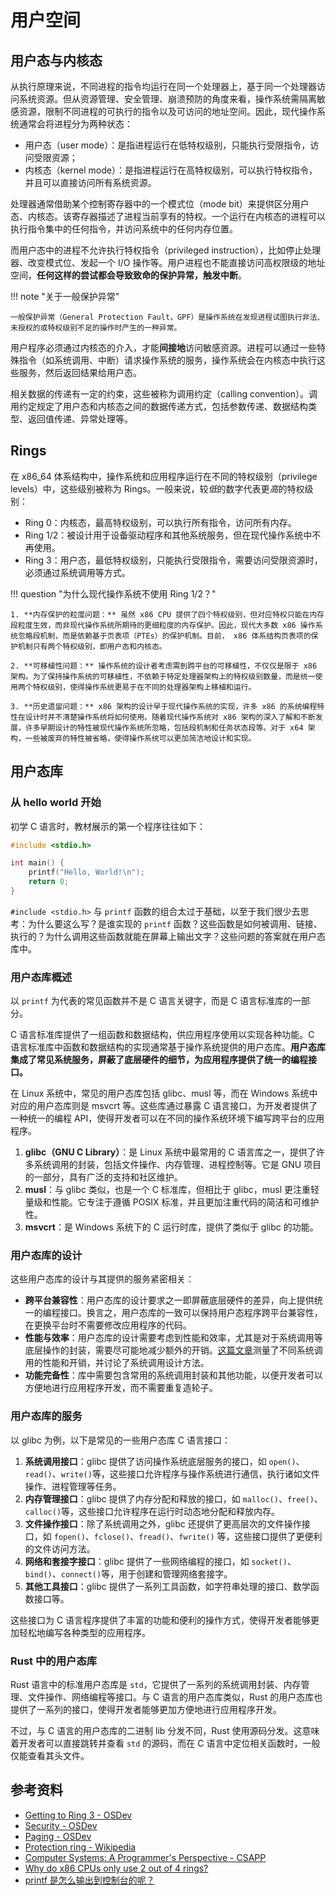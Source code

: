 # 用户空间

## 用户态与内核态

从执行原理来说，不同进程的指令均运行在同一个处理器上，基于同一个处理器访问系统资源。但从资源管理、安全管理、崩溃预防的角度来看，操作系统需隔离敏感资源，限制不同进程的可执行的指令以及可访问的地址空间。因此，现代操作系统通常会将进程分为两种状态：

- 用户态（user mode）：是指进程运行在低特权级别，只能执行受限指令，访问受限资源；
- 内核态（kernel mode）：是指进程运行在高特权级别，可以执行特权指令，并且可以直接访问所有系统资源。

处理器通常借助某个控制寄存器中的一个模式位（mode bit）来提供区分用户态、内核态。该寄存器描述了进程当前享有的特权。一个运行在内核态的进程可以执行指令集中的任何指令，并访问系统中的任何内存位置。

而用户态中的进程不允许执行特权指令（privileged instruction），比如停止处理器、改变模式位、发起一个 I/O 操作等。用户进程也不能直接访问高权限级的地址空间，**任何这样的尝试都会导致致命的保护异常，触发中断**。

!!! note "关于一般保护异常"

    一般保护异常（General Protection Fault，GPF）是操作系统在发现进程试图执行非法、未授权的或特权级别不足的操作时产生的一种异常。

用户程序必须通过内核态的介入，才能**间接地**访问敏感资源。进程可以通过一些特殊指令（如系统调用、中断）请求操作系统的服务，操作系统会在内核态中执行这些服务，然后返回结果给用户态。

相关数据的传递有一定的约束，这些被称为调用约定（calling convention）。调用约定规定了用户态和内核态之间的数据传递方式，包括参数传递、数据结构类型、返回值传递、异常处理等。

## Rings

在 x86_64 体系结构中，操作系统和应用程序运行在不同的特权级别（privilege levels）中，这些级别被称为 Rings。一般来说，较*低*的数字代表更*高*的特权级别：

- Ring 0：内核态，最高特权级别，可以执行所有指令，访问所有内存。
- Ring 1/2：被设计用于设备驱动程序和其他系统服务，但在现代操作系统中不再使用。
- Ring 3：用户态，最低特权级别，只能执行受限指令，需要访问受限资源时，必须通过系统调用等方式。

!!! question "为什么现代操作系统不使用 Ring 1/2？"

    1. **内存保护的粒度问题：** 虽然 x86 CPU 提供了四个特权级别，但对应特权只能在内存段粒度生效，而非现代操作系统所期待的更细粒度的内存保护。因此，现代大多数 x86 操作系统忽略段机制，而是依赖基于页表项（PTEs）的保护机制。目前， x86 体系结构页表项的保护机制只有两个特权级别，即用户态和内核态。

    2. **可移植性问题：** 操作系统的设计者考虑需到跨平台的可移植性，不仅仅是限于 x86 架构。为了保持操作系统的可移植性，不依赖于特定处理器架构上的特权级别数量，而是统一使用两个特权级别，使得操作系统更易于在不同的处理器架构上移植和运行。

    3. **历史遗留问题：** x86 架构的设计早于现代操作系统的实现，许多 x86 的系统编程特性在设计时并不清楚操作系统将如何使用。随着现代操作系统对 x86 架构的深入了解和不断发展，许多早期设计的特性被现代操作系统所忽略，包括段机制和任务状态段等。对于 x64 架构，一些被废弃的特性被省略，使得操作系统可以更加简洁地设计和实现。

## 用户态库

### 从 hello world 开始

初学 C 语言时，教材展示的第一个程序往往如下：

```c
#include <stdio.h>

int main() {
    printf("Hello, World!\n");
    return 0;
}
```

`#include <stdio.h>` 与 `printf` 函数的组合太过于基础，以至于我们很少去思考：为什么要这么写？是谁实现的 `printf` 函数？这些函数是如何被调用、链接、执行的？为什么调用这些函数就能在屏幕上输出文字？这些问题的答案就在用户态库中。

### 用户态库概述

以 `printf` 为代表的常见函数并不是 C 语言关键字，而是 C 语言标准库的一部分。

C 语言标准库提供了一组函数和数据结构，供应用程序使用以实现各种功能。C 语言标准库中函数和数据结构的实现通常基于操作系统提供的用户态库。**用户态库集成了常见系统服务，屏蔽了底层硬件的细节，为应用程序提供了统一的编程接口。**

在 Linux 系统中，常见的用户态库包括 glibc、musl 等，而在 Windows 系统中对应的用户态库则是 msvcrt 等。这些库通过暴露 C 语言接口，为开发者提供了一种统一的编程 API，使得开发者可以在不同的操作系统环境下编写跨平台的应用程序。

1. **glibc（GNU C Library）**：是 Linux 系统中最常用的 C 语言库之一，提供了许多系统调用的封装，包括文件操作、内存管理、进程控制等。它是 GNU 项目的一部分，具有广泛的支持和社区维护。
2. **musl**：与 glibc 类似，也是一个 C 标准库，但相比于 glibc，musl 更注重轻量级和性能。它专注于遵循 POSIX 标准，并且更加注重代码的简洁和可维护性。
3. **msvcrt**：是 Windows 系统下的 C 运行时库，提供了类似于 glibc 的功能。

### 用户态库的设计

这些用户态库的设计与其提供的服务紧密相关：

- **跨平台兼容性**：用户态库的设计要求之一即屏蔽底层硬件的差异，向上提供统一的编程接口。换言之，用户态库的一致可以保持用户态程序跨平台兼容性，在更换平台时不需要修改应用程序的代码。
- **性能与效率**：用户态库的设计需要考虑到性能和效率，尤其是对于系统调用等底层操作的封装，需要尽可能地减少额外的开销。[这篇文章](http://arkanis.de/weblog/2017-01-05-measurements-of-system-call-performance-and-overhead)测量了不同系统调用的性能和开销，并讨论了系统调用设计方法。
- **功能完备性**：库中需要包含常用的系统调用封装和其他功能，以便开发者可以方便地进行应用程序开发，而不需要重复造轮子。

### 用户态库的服务

以 glibc 为例，以下是常见的一些用户态库 C 语言接口：

1. **系统调用接口**：glibc 提供了访问操作系统底层服务的接口，如 `open()`、`read()`、`write()`等，这些接口允许程序与操作系统进行通信，执行诸如文件操作、进程管理等任务。
2. **内存管理接口**：glibc 提供了内存分配和释放的接口，如 `malloc()`、`free()`、`calloc()`等，这些接口允许程序在运行时动态地分配和释放内存。
3. **文件操作接口**：除了系统调用之外，glibc 还提供了更高层次的文件操作接口，如 `fopen()`、`fclose()`、`fread()`、`fwrite()` 等，这些接口提供了更便利的文件访问方法。
4. **网络和套接字接口**：glibc 提供了一些网络编程的接口，如 `socket()`、`bind()`、`connect()`等，用于创建和管理网络套接字。
5. **其他工具接口**：glibc 提供了一系列工具函数，如字符串处理的接口、数学函数接口等。

这些接口为 C 语言程序提供了丰富的功能和便利的操作方式，使得开发者能够更加轻松地编写各种类型的应用程序。

### Rust 中的用户态库

Rust 语言中的标准用户态库是 `std`，它提供了一系列的系统调用封装、内存管理、文件操作、网络编程等接口。与 C 语言的用户态库类似，Rust 的用户态库也提供了一系列的接口，使得开发者能够更加方便地进行应用程序开发。

不过，与 C 语言的用户态库的二进制 lib 分发不同，Rust 使用源码分发。这意味着开发者可以直接跳转并查看 `std` 的源码，而在 C 语言中定位相关函数时，一般仅能查看其头文件。

## 参考资料

- [Getting to Ring 3 - OSDev](https://wiki.osdev.org/Getting_to_Ring_3)
- [Security - OSDev](https://wiki.osdev.org/Security)
- [Paging - OSDev](https://wiki.osdev.org/Paging)
- [Protection ring - Wikipedia](https://en.wikipedia.org/wiki/Protection_ring)
- [Computer Systems: A Programmer's Perspective - CSAPP](http://www.csapp.cs.cmu.edu/3e/home.html)
- [Why do x86 CPUs only use 2 out of 4 rings?](https://superuser.com/questions/1063420/why-do-x86-cpus-only-use-2-out-of-4-rings)
- [printf 是怎么输出到控制台的呢？](https://www.zhihu.com/question/456916638/answer/3099313413)
